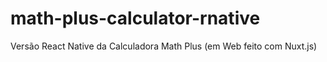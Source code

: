 # math-plus-calculator-rnative
Versão React Native da Calculadora Math Plus (em Web feito com Nuxt.js)
